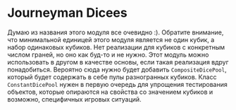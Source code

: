 Journeyman Dicees
============================================================

Думаю из названия этого модуля все очевидно :). Обратите внимание, что минимальной единицей этого
модуля является не один кубик, а набор одинаковых кубиков. Нет реализации для кубиков с конкретным
числом граней, но оно как буд-то и не нужно. Этот модуль можно использовать в другом в качестве
основы, если такая реализация вдруг понадобиться. Вероятно сюда нужно будет добавить
`CompositeDicePool`, который будет содержать в себе пулы разногранных кубиков. Класс
`ConstantDicePool` нужен в первую очередь для упрощения тестирования объектов, которые опираются на
свойства со значением кубиков и возможно, специфичных игровых ситуаций.